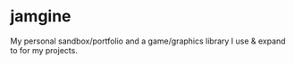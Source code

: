 # jamgine
My personal sandbox/portfolio and a game/graphics library I use &amp; expand to for my projects.
